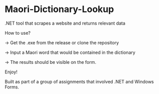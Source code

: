 # Maori-Dictionary-Lookup
.NET tool that scrapes a website and returns relevant data

How to use?

  ->  Get the .exe from the release or clone the repository
  
  ->  Input a Maori word that would be contained in the dictionary
  
  ->  The results should be visible on the form.

Enjoy!

Built as part of a group of assignments that involved .NET and Windows Forms.
